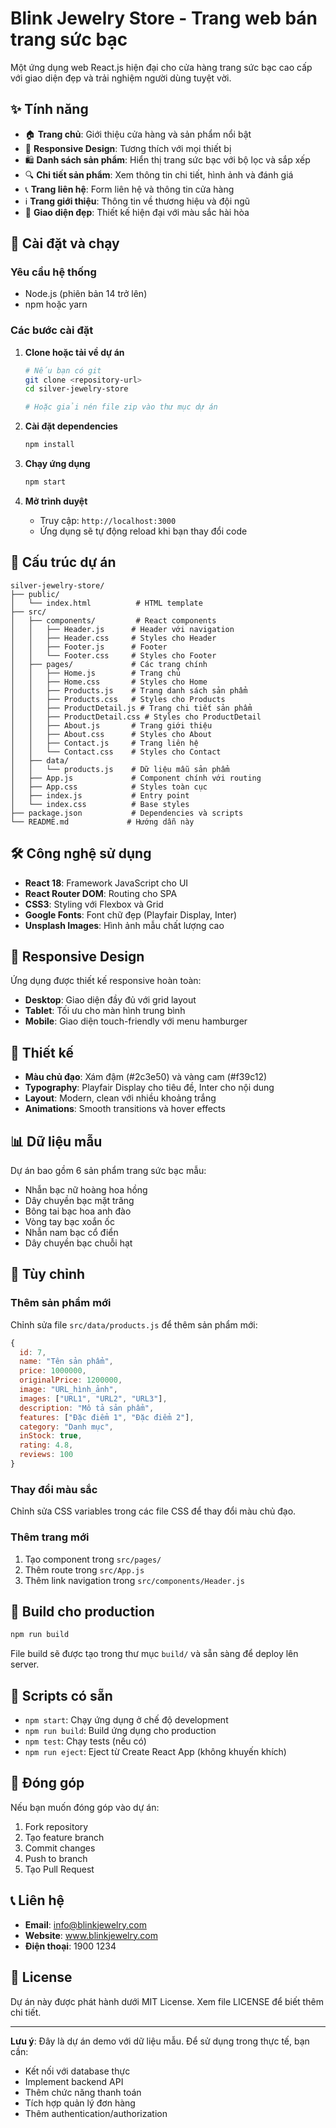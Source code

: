 # Blink Jewelry Store - Trang web bán trang sức bạc

Một ứng dụng web React.js hiện đại cho cửa hàng trang sức bạc cao cấp với giao diện đẹp và trải nghiệm người dùng tuyệt vời.

## ✨ Tính năng

- 🏠 **Trang chủ**: Giới thiệu cửa hàng và sản phẩm nổi bật
- 📱 **Responsive Design**: Tương thích với mọi thiết bị
- 🛍️ **Danh sách sản phẩm**: Hiển thị trang sức bạc với bộ lọc và sắp xếp
- 🔍 **Chi tiết sản phẩm**: Xem thông tin chi tiết, hình ảnh và đánh giá
- 📞 **Trang liên hệ**: Form liên hệ và thông tin cửa hàng
- ℹ️ **Trang giới thiệu**: Thông tin về thương hiệu và đội ngũ
- 🎨 **Giao diện đẹp**: Thiết kế hiện đại với màu sắc hài hòa

## 🚀 Cài đặt và chạy

### Yêu cầu hệ thống

- Node.js (phiên bản 14 trở lên)
- npm hoặc yarn

### Các bước cài đặt

1. **Clone hoặc tải về dự án**

   ```bash
   # Nếu bạn có git
   git clone <repository-url>
   cd silver-jewelry-store

   # Hoặc giải nén file zip vào thư mục dự án
   ```

2. **Cài đặt dependencies**

   ```bash
   npm install
   ```

3. **Chạy ứng dụng**

   ```bash
   npm start
   ```

4. **Mở trình duyệt**
   - Truy cập: `http://localhost:3000`
   - Ứng dụng sẽ tự động reload khi bạn thay đổi code

## 📁 Cấu trúc dự án

```
silver-jewelry-store/
├── public/
│   └── index.html          # HTML template
├── src/
│   ├── components/         # React components
│   │   ├── Header.js      # Header với navigation
│   │   ├── Header.css     # Styles cho Header
│   │   ├── Footer.js      # Footer
│   │   └── Footer.css     # Styles cho Footer
│   ├── pages/             # Các trang chính
│   │   ├── Home.js        # Trang chủ
│   │   ├── Home.css       # Styles cho Home
│   │   ├── Products.js    # Trang danh sách sản phẩm
│   │   ├── Products.css   # Styles cho Products
│   │   ├── ProductDetail.js # Trang chi tiết sản phẩm
│   │   ├── ProductDetail.css # Styles cho ProductDetail
│   │   ├── About.js       # Trang giới thiệu
│   │   ├── About.css      # Styles cho About
│   │   ├── Contact.js     # Trang liên hệ
│   │   └── Contact.css    # Styles cho Contact
│   ├── data/
│   │   └── products.js    # Dữ liệu mẫu sản phẩm
│   ├── App.js             # Component chính với routing
│   ├── App.css            # Styles toàn cục
│   ├── index.js           # Entry point
│   └── index.css          # Base styles
├── package.json           # Dependencies và scripts
└── README.md             # Hướng dẫn này
```

## 🛠️ Công nghệ sử dụng

- **React 18**: Framework JavaScript cho UI
- **React Router DOM**: Routing cho SPA
- **CSS3**: Styling với Flexbox và Grid
- **Google Fonts**: Font chữ đẹp (Playfair Display, Inter)
- **Unsplash Images**: Hình ảnh mẫu chất lượng cao

## 📱 Responsive Design

Ứng dụng được thiết kế responsive hoàn toàn:

- **Desktop**: Giao diện đầy đủ với grid layout
- **Tablet**: Tối ưu cho màn hình trung bình
- **Mobile**: Giao diện touch-friendly với menu hamburger

## 🎨 Thiết kế

- **Màu chủ đạo**: Xám đậm (#2c3e50) và vàng cam (#f39c12)
- **Typography**: Playfair Display cho tiêu đề, Inter cho nội dung
- **Layout**: Modern, clean với nhiều khoảng trắng
- **Animations**: Smooth transitions và hover effects

## 📊 Dữ liệu mẫu

Dự án bao gồm 6 sản phẩm trang sức bạc mẫu:

- Nhẫn bạc nữ hoàng hoa hồng
- Dây chuyền bạc mặt trăng
- Bông tai bạc hoa anh đào
- Vòng tay bạc xoắn ốc
- Nhẫn nam bạc cổ điển
- Dây chuyền bạc chuỗi hạt

## 🔧 Tùy chỉnh

### Thêm sản phẩm mới

Chỉnh sửa file `src/data/products.js` để thêm sản phẩm mới:

```javascript
{
  id: 7,
  name: "Tên sản phẩm",
  price: 1000000,
  originalPrice: 1200000,
  image: "URL_hình_ảnh",
  images: ["URL1", "URL2", "URL3"],
  description: "Mô tả sản phẩm",
  features: ["Đặc điểm 1", "Đặc điểm 2"],
  category: "Danh mục",
  inStock: true,
  rating: 4.8,
  reviews: 100
}
```

### Thay đổi màu sắc

Chỉnh sửa CSS variables trong các file CSS để thay đổi màu chủ đạo.

### Thêm trang mới

1. Tạo component trong `src/pages/`
2. Thêm route trong `src/App.js`
3. Thêm link navigation trong `src/components/Header.js`

## 🚀 Build cho production

```bash
npm run build
```

File build sẽ được tạo trong thư mục `build/` và sẵn sàng để deploy lên server.

## 📄 Scripts có sẵn

- `npm start`: Chạy ứng dụng ở chế độ development
- `npm run build`: Build ứng dụng cho production
- `npm test`: Chạy tests (nếu có)
- `npm run eject`: Eject từ Create React App (không khuyến khích)

## 🤝 Đóng góp

Nếu bạn muốn đóng góp vào dự án:

1. Fork repository
2. Tạo feature branch
3. Commit changes
4. Push to branch
5. Tạo Pull Request

## 📞 Liên hệ

- **Email**: info@blinkjewelry.com
- **Website**: www.blinkjewelry.com
- **Điện thoại**: 1900 1234

## 📝 License

Dự án này được phát hành dưới MIT License. Xem file LICENSE để biết thêm chi tiết.

---

**Lưu ý**: Đây là dự án demo với dữ liệu mẫu. Để sử dụng trong thực tế, bạn cần:

- Kết nối với database thực
- Implement backend API
- Thêm chức năng thanh toán
- Tích hợp quản lý đơn hàng
- Thêm authentication/authorization
